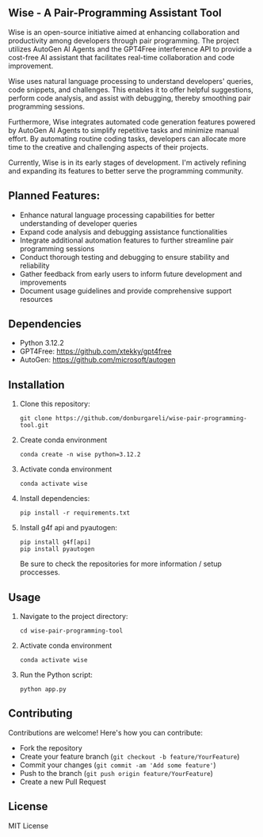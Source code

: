 Wise - A Pair-Programming Assistant Tool
-----------

Wise is an open-source initiative aimed at enhancing collaboration and productivity among developers through pair programming. The project utilizes AutoGen AI Agents and the GPT4Free interference API to provide a cost-free AI assistant that facilitates real-time collaboration and code improvement.

Wise uses natural language processing to understand developers' queries, code snippets, and challenges. This enables it to offer helpful suggestions, perform code analysis, and assist with debugging, thereby smoothing pair programming sessions.

Furthermore, Wise integrates automated code generation features powered by AutoGen AI Agents to simplify repetitive tasks and minimize manual effort. By automating routine coding tasks, developers can allocate more time to the creative and challenging aspects of their projects.

Currently, Wise is in its early stages of development. I'm actively refining and expanding its features to better serve the programming community.

Planned Features:
-----------

* Enhance natural language processing capabilities for better understanding of developer queries
* Expand code analysis and debugging assistance functionalities
* Integrate additional automation features to further streamline pair programming sessions
* Conduct thorough testing and debugging to ensure stability and reliability
* Gather feedback from early users to inform future development and improvements
* Document usage guidelines and provide comprehensive support resources

Dependencies
-----------
- Python 3.12.2
- GPT4Free: https://github.com/xtekky/gpt4free
- AutoGen: https://github.com/microsoft/autogen
  
Installation
-----------
1. Clone this repository:
   ```
   git clone https://github.com/donburgareli/wise-pair-programming-tool.git
   ```

2. Create conda environment
   ```
   conda create -n wise python=3.12.2
   ```
   
3. Activate conda environment
   ```
   conda activate wise
   ```

4. Install dependencies:
   ```
   pip install -r requirements.txt
   ```

5. Install g4f api and pyautogen:
   ```
   pip install g4f[api]
   pip install pyautogen
   ```
   Be sure to check the repositories for more information / setup proccesses.
   
Usage
-----------
1. Navigate to the project directory:
   ```
   cd wise-pair-programming-tool
   ```

2. Activate conda environment
   ```
   conda activate wise
   ```

3. Run the Python script:
   ```
   python app.py
   ```

Contributing
-----------
Contributions are welcome! Here's how you can contribute:
- Fork the repository
- Create your feature branch (`git checkout -b feature/YourFeature`)
- Commit your changes (`git commit -am 'Add some feature'`)
- Push to the branch (`git push origin feature/YourFeature`)
- Create a new Pull Request

License
-----------

MIT License
